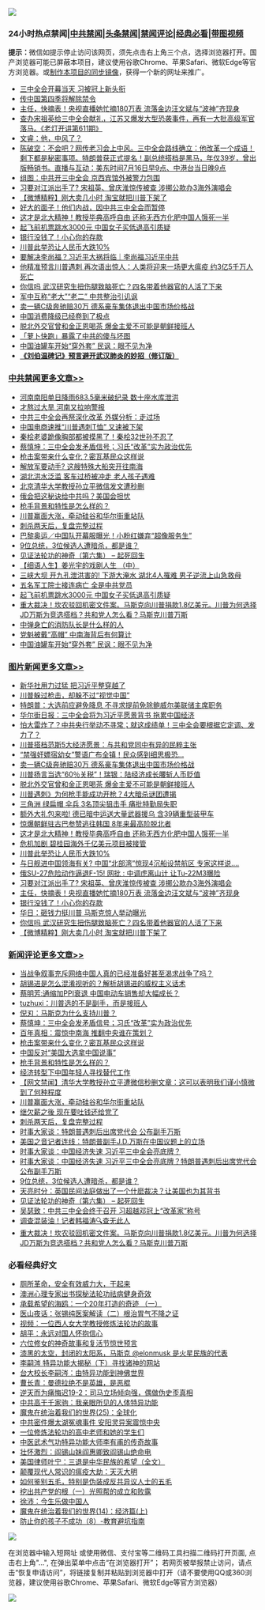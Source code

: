 ![](https://raw.githubusercontent.com/jsvpn/jsproxy/dev/64photo/fqnews-qr.jpg)

<div id="tt">
<h3>24小时热点禁闻|<a href="#%E4%B8%AD%E5%85%B1%E7%A6%81%E9%97%BB%E6%9B%B4%E5%A4%9A%E6%96%87%E7%AB%A0">中共禁闻</a>|<a href="#%E5%9B%BE%E7%89%87%E6%96%B0%E9%97%BB%E6%9B%B4%E5%A4%9A%E6%96%87%E7%AB%A0">头条禁闻</a>|<a href="#%E6%96%B0%E9%97%BB%E8%AF%84%E8%AE%BA%E6%9B%B4%E5%A4%9A%E6%96%87%E7%AB%A0">禁闻评论|<a href="#%E5%BF%85%E7%9C%8B%E7%BB%8F%E5%85%B8%E5%A5%BD%E6%96%87">经典必看</a>|<a href="https://2654106.xyz/3" target="_blank">带图视频</a></h3>
<div><b>提示：</b>微信如提示停止访问该网页，须先点击右上角三个点，选择浏览器打开。国产浏览器可能已屏蔽本项目，建议使用谷歌Chrome、苹果Safari、微软Edge等官方浏览器。或<a href="%E5%88%B6%E4%BD%9Cgit%E7%A6%81%E9%97%BB%E9%95%9C%E5%83%8F.md">制作本项目的同步镜像</a>，获得一个新的网址来推广。</div>
<ul>

<li><a href="/cnnews/20240716/2062813.md">三中全会开幕当天 习被冠上新头衔</a></li>
<li><a href="/cnnews/20240716/2062935.md">传中国第四季将解除禁令</a></li>
<li><a href="/topimagenews/20240716/2062838.md">主任，快摘表！央视直播她忙摘180万表 流落金边汪文斌与“波神”齐现身</a></li>
<li><a href="/sohnews/20240716/2062851.md">查办宋祖英给三中全会献礼，江苏又爆发大型恐袭事件，再有一大批高级军官落马。《老灯开讲第611期》</a></li>
<li><a href="/sohnews/20240716/2062882.md">文睿：他，中风了？</a></li>
<li><a href="/sohnews/20240716/2062919.md">陈破空：不会吧？网传老习会上中风。三中全会路线确立：他改革一个成语！剩下都是秘密事项。特朗普获正式提名！副总统搭档是黑马，年仅39岁，曾出版畅销书。直播与互动：美东时间7月16日早9点、中港台当日晚9点</a></li>
<li><a href="/cbnews/20240716/2062822.md">组图：中共开三中全会 京西宾馆外被警力包围</a></li>
<li><a href="/topimagenews/20240716/2062908.md">习要对江派出手了? 宋祖英、曾庆淮惊传被查 涉挪公款办3海外演唱会</a></li>
<li><a href="/topimagenews/20240716/2062767.md">【微博精粹】刚大卖几小时 淘宝就把川普下架了</a></li>
<li><a href="/cbnews/20240716/2062824.md">好大的面子！他们内战，因中共三中全会而暂停</a></li>
<li><a href="/topimagenews/20240716/2062913.md">这才是北大精神！教授毕典高呼自由 还称无西方化肥中国人饿死一半</a></li>
<li><a href="/cbnews/20240716/2062928.md">起飞前机票跳水3000元 中国女子买低退高引质疑</a></li>
<li><a href="/topimagenews/20240716/2062837.md">银行没钱了！小心你的存款</a></li>
<li><a href="/topimagenews/20240716/2062911.md">川普此举恐让人民币大跌10%</a></li>
<li><a href="/sohnews/20240717/2063069.md">要解决李尚福？习近平大祸将临｜李尚福习近平中共</a></li>
<li><a href="/baitai/20240717/2063117.md">他精准预言川普遇刺 再次语出惊人：人类将迎来一场更大瘟疫 约3亿5千万人死亡</a></li>
<li><a href="/topimagenews/20240716/2062768.md">你信吗 武汉研究生扭伤腿致脑死亡？四名带着他器官的人活了下来</a></li>
<li><a href="/cbnews/20240716/2062770.md">军中互称“老大”“老二” 中共整治引讥讽</a></li>
<li><a href="/topimagenews/20240716/2062993.md">卖一辆C级奔驰赔30万 德系豪车集体退出中国市场价格战</a></li>
<li><a href="/finance/20240716/2062861.md">中国消费降级已经卷到了极点</a></li>
<li><a href="/topimagenews/20240716/2062967.md">脱北外交官曾和金正恩喝茶 爆金主爱不可能是朝鲜接班人</a></li>
<li><a href="/ccpdope/20240717/2063080.md">「萝卜快跑」暴露了中共的傻与坏图</a></li>
<li><a href="/cbnews/20240716/2062914.md">中国油罐车开始“穿外套” 民讽：眼不见为净</a></li>
<li><b><a href="/comments/20200207/1272816.md" target="_blank">《刘伯温碑记》预言避开武汉肺炎的妙招（修订版）</a></b></li>
</ul>
</div>

<div class="catlist">
<h3><a href="/cbnews/" target="_blank">中共禁闻</a><span><a href="/cbnews/" target="_blank" rel="nofollow">更多文章>></a></span></h3>
<ul>
<li><a href="/cbnews/20240717/2063206.md" target="_blank">河南南阳单日降雨683.5毫米破纪录 数十座水库泄洪</a></li>
<li><a href="/cbnews/20240717/2063205.md" target="_blank">才熬过大旱 河南又拉响警报</a></li>
<li><a href="/cbnews/20240717/2063189.md" target="_blank">中共三中全会再祭深化改革 外媒分析：走过场</a></li>
<li><a href="/cbnews/20240717/2063188.md" target="_blank">中国电商速推“川普遇刺T恤” 又速被下架</a></li>
<li><a href="/cbnews/20240717/2063170.md" target="_blank">秦桧老婆跪像胸部都被摸黑了！秦桧32世孙不忍了</a></li>
<li><a href="/comments/20240717/2063159.md" target="_blank">蔡慎坤：三中全会发矛盾信号；习氏“改革”实为政治优先</a></li>
<li><a href="/comments/20240717/2063150.md" target="_blank">枪击案带来什么变化？密瓦基民众这样说</a></li>
<li><a href="/cbnews/20240717/2063149.md" target="_blank">解放军要动手? 这艘特殊大船突开往南海</a></li>
<li><a href="/cbnews/20240717/2063148.md" target="_blank">湖北洪水泛滥 客车过桥被冲走 老人孩子遇难</a></li>
<li><a href="/cbnews/20240717/2063147.md" target="_blank">北京清华大学教授孙立平微信发文遭秒删</a></li>
<li><a href="/cbnews/20240717/2063129.md" target="_blank">俄会把这秘诀给中共吗？美国会担忧</a></li>
<li><a href="/comments/20240717/2063088.md" target="_blank">枪手背景和特性是怎么样的？</a></li>
<li><a href="/comments/20240717/2063063.md" target="_blank">川普赢面大涨，牵动硅谷和华尔街重站队</a></li>
<li><a href="/comments/20240716/2063030.md" target="_blank">刺杀两天后，复盘完整过程</a></li>
<li><a href="/cbnews/20240716/2063025.md" target="_blank">巴黎奥运／中国队开幕服曝光！小粉红嫌弃“超像服务生”</a></li>
<li><a href="/comments/20240716/2063004.md" target="_blank">9位总统，3位候选人遭暗杀，都是谁？</a></li>
<li><a href="/comments/20240716/1772253.md" target="_blank">见证法轮功的神奇（第六集） &#8211; 起死回生</a></li>
<li><a href="/cbnews/20240716/1772254.md" target="_blank">【细语人生】姜光宇的戏剧人生 （中）</a></li>
<li><a href="/cbnews/20240716/2062931.md" target="_blank">三峡大坝 开九孔泄洪害的! 下游大淹水 湖北4人罹难 男子逆流上山急救母</a></li>
<li><a href="/cbnews/20240716/2062930.md" target="_blank">五名军工院士接连病亡 全是中共党员</a></li>
<li><a href="/cbnews/20240716/2062928.md" target="_blank">起飞前机票跳水3000元 中国女子买低退高引质疑</a></li>
<li><a href="/comments/20240716/2062920.md" target="_blank">重大裁决！坎农驳回机密文件案。马斯克向川普捐款1.8亿美元。川普为何选择JD万斯为竞选搭档？共和党人怎么看？马斯克川普万斯</a></li>
<li><a href="/comments/20240716/2062918.md" target="_blank">中弹身亡的消防队长是什么样的人</a></li>
<li><a href="/cbnews/20240716/2062915.md" target="_blank">党魁被戴“高帽” 中南海背后有何算计</a></li>
<li><a href="/cbnews/20240716/2062914.md" target="_blank">中国油罐车开始“穿外套” 民讽：眼不见为净</a></li>

</ul>
</div>
<div class="catlist">
<h3><a href="/topimagenews/" target="_blank">图片新闻</a><span><a href="/topimagenews/" target="_blank" rel="nofollow">更多文章>></a></span></h3>
<ul>
<li><a href="/topimagenews/20240717/2063186.md" target="_blank">新华社用力过猛 把习近平整穿越了</a></li>
<li><a href="/topimagenews/20240717/2063169.md" target="_blank">川普躲过枪击，却躲不过“视觉中国”</a></li>
<li><a href="/topimagenews/20240717/2063146.md" target="_blank">特朗普：大选前应避免降息 不寻求提前免除鲍威尔美联储主席职务</a></li>
<li><a href="/topimagenews/20240717/2063145.md" target="_blank">华尔街日报：三中全会将为习近平愿景背书 拖累中国经济</a></li>
<li><a href="/topimagenews/20240717/2063127.md" target="_blank">怕大雷炸了？中共央行举动不寻常；就这成绩单！三中全会要根据它定调、发力了？</a></li>
<li><a href="/topimagenews/20240717/2063057.md" target="_blank">川普搭档范斯5大经济愿景：与共和党同中有异的民粹主张</a></li>
<li><a href="/topimagenews/20240716/2063024.md" target="_blank">“禁强奸嫖宿幼女”警语广布全镇！民众感到细思极恐…</a></li>
<li><a href="/topimagenews/20240716/2062993.md" target="_blank">卖一辆C级奔驰赔30万 德系豪车集体退出中国市场价格战</a></li>
<li><a href="/topimagenews/20240716/2062992.md" target="_blank">川普扬言当选“60％关税”！瑞银：陆经济成长腰斩人币贬值</a></li>
<li><a href="/topimagenews/20240716/2062967.md" target="_blank">脱北外交官曾和金正恩喝茶 爆金主爱不可能是朝鲜接班人</a></li>
<li><a href="/topimagenews/20240716/2062966.md" target="_blank">川普遇刺》为何枪手能成功开枪？4大暗杀谜团遭揭</a></li>
<li><a href="/topimagenews/20240716/2062965.md" target="_blank">三角洲 绿扁帽 伞兵 3名顶尖狙击手 痛批特勤局失职</a></li>
<li><a href="/topimagenews/20240716/2062951.md" target="_blank">额外大礼包来啦! 德已暗中运送大量武器援乌 含39辆重型装甲车</a></li>
<li><a href="/topimagenews/20240716/2062927.md" target="_blank">惊爆朝鲜驻古巴参赞逃往韩国 8年来最高阶脱北者</a></li>
<li><a href="/topimagenews/20240716/2062913.md" target="_blank">这才是北大精神！教授毕典高呼自由 还称无西方化肥中国人饿死一半</a></li>
<li><a href="/topimagenews/20240716/2062912.md" target="_blank">危机加剧 碧桂园海外千亿美元项目被接管</a></li>
<li><a href="/topimagenews/20240716/2062911.md" target="_blank">川普此举恐让人民币大跌10%</a></li>
<li><a href="/topimagenews/20240716/2062910.md" target="_blank">与日舰进中国领海有关? 中国“北部湾”惊现4沉船设禁航区 专家这样说&#8230;.</a></li>
<li><a href="/topimagenews/20240716/2062909.md" target="_blank">俄SU-27危险动作逼退F-15! 网批 : 中调虎离山计 让Tu-22M3曝险</a></li>
<li><a href="/topimagenews/20240716/2062908.md" target="_blank">习要对江派出手了? 宋祖英、曾庆淮惊传被查 涉挪公款办3海外演唱会</a></li>
<li><a href="/topimagenews/20240716/2062838.md" target="_blank">主任，快摘表！央视直播她忙摘180万表 流落金边汪文斌与“波神”齐现身</a></li>
<li><a href="/topimagenews/20240716/2062837.md" target="_blank">银行没钱了！小心你的存款</a></li>
<li><a href="/topimagenews/20240716/2062779.md" target="_blank">华日：砸钱力挺川普 马斯克惊人举动曝光</a></li>
<li><a href="/topimagenews/20240716/2062768.md" target="_blank">你信吗 武汉研究生扭伤腿致脑死亡？四名带着他器官的人活了下来</a></li>
<li><a href="/topimagenews/20240716/2062767.md" target="_blank">【微博精粹】刚大卖几小时 淘宝就把川普下架了</a></li>

</ul>
</div>
<div class="catlist">
<h3><a href="/comments/" target="_blank">新闻评论</a><span><a href="/comments/" target="_blank" rel="nofollow">更多文章>></a></span></h3>
<ul>
<li><a href="/comments/20240717/2063211.md" target="_blank">当战争叙事充斥网络中国人真的已经准备好甚至渴求战争了吗？</a></li>
<li><a href="/comments/20240717/2063210.md" target="_blank">胡锡进是怎么混淆视听的？解析胡锡进的威权主义话术</a></li>
<li><a href="/comments/20240717/2063209.md" target="_blank">蔡明芳:通缩加PPI衰退 中国电动车销售却大幅成长？</a></li>
<li><a href="/comments/20240717/2063174.md" target="_blank">tuzhuxi：川普选的不是副手，而是接班人</a></li>
<li><a href="/comments/20240717/2063173.md" target="_blank">倪刃：马斯克为什么支持川普？</a></li>
<li><a href="/comments/20240717/2063159.md" target="_blank">蔡慎坤：三中全会发矛盾信号；习氏“改革”实为政治优先</a></li>
<li><a href="/comments/20240717/2063152.md" target="_blank">百年真相：震惊中南海 推翻中央谁在策划？</a></li>
<li><a href="/comments/20240717/2063150.md" target="_blank">枪击案带来什么变化？密瓦基民众这样说</a></li>
<li><a href="/comments/20240717/2063142.md" target="_blank">中国反对“美国大选拿中国说事”</a></li>
<li><a href="/comments/20240717/2063088.md" target="_blank">枪手背景和特性是怎么样的？</a></li>
<li><a href="/comments/20240717/2063087.md" target="_blank">经济转型下中国年轻人寻找替代工作</a></li>
<li><a href="/comments/20240717/2063081.md" target="_blank">【网文禁闻】清华大学教授孙立平遭微信秒删文章：这可以表明我们谨小慎微到了何种程度</a></li>
<li><a href="/comments/20240717/2063063.md" target="_blank">川普赢面大涨，牵动硅谷和华尔街重站队</a></li>
<li><a href="/comments/20240717/2063038.md" target="_blank">继欠薪之後 现在要吐钱还给党了</a></li>
<li><a href="/comments/20240716/2063030.md" target="_blank">刺杀两天后，复盘完整过程</a></li>
<li><a href="/comments/20240716/2063012.md" target="_blank">时事大家谈：特朗普遇刺后出席党代会 公布副手万斯</a></li>
<li><a href="/comments/20240716/2063011.md" target="_blank">美国之音记者连线：特朗普副手J.D.万斯在中国议题上的立场</a></li>
<li><a href="/comments/20240716/2063010.md" target="_blank">时事大家谈：中国经济失速 习近平三中全会亮底牌？</a></li>
<li><a href="/comments/20240716/2063009.md" target="_blank">时事大家谈：中国经济失速 习近平三中全会亮底牌？特朗普遇刺后出席党代会 公布副手万斯</a></li>
<li><a href="/comments/20240716/2063004.md" target="_blank">9位总统，3位候选人遭暗杀，都是谁？</a></li>
<li><a href="/comments/20240716/2062991.md" target="_blank">天亮时分：英国民间法庭做出了一个什麽裁决？让美国也为其背书</a></li>
<li><a href="/comments/20240716/1772253.md" target="_blank">见证法轮功的神奇（第六集） &#8211; 起死回生</a></li>
<li><a href="/comments/20240716/2062933.md" target="_blank">吴瑟致：中共三中全会终于召开 习超越邓冠上“改革家”称号</a></li>
<li><a href="/comments/20240716/2062925.md" target="_blank">调查混装油！记者韩福涛🔍查无此人</a></li>
<li><a href="/comments/20240716/2062920.md" target="_blank">重大裁决！坎农驳回机密文件案。马斯克向川普捐款1.8亿美元。川普为何选择JD万斯为竞选搭档？共和党人怎么看？马斯克川普万斯</a></li>

</ul>
</div>

<div class="catlist">
<h3>必看经典好文</h3>
<ul>
<li><a href="/comments/20220605/1742040.md" target="_blank">厕所革命，安全有效威力大，干起来</a></li>
<li><a href="/comments/20230226/1853388.md" target="_blank">澳洲心理专家出书探秘法轮功祛病健身奇效</a></li>
<li><a href="/comments/20231130/1967587.md" target="_blank">承载希望的海鸥：一个20年打造的奇迹 （一）</a></li>
<li><a href="/comments/20231220/1976683.md" target="_blank">医山夜话：张锡纯医案解读（二）根治胃气不降之证</a></li>
<li><a href="/comments/20220529/1739017.md" target="_blank">视频：一位西人女大学教授修炼法轮功的故事</a></li>
<li><a href="/comments/20180624/961987.md" target="_blank">胡平：永远对国人怀抱信心</a></li>
<li><a href="/tculture/20130420/118886.md" target="_blank">六位修女的神奇故事和复活节惊世预言</a></li>
<li><a href="/cbnews/20211017/1639766.md" target="_blank">漆黑的太空，封闭的太阳系，马斯克 @elonmusk 是火星民族的代表</a></li>
<li><a href="/tculture/xiulian/20160303/508938.md" target="_blank">李嗣涔 特异功能大揭秘（下）寻找诸神的网站</a></li>
<li><a href="/aomi/life/20141109/310549.md" target="_blank">台大校长李嗣涔：由特异功能到神佛世界</a></li>
<li><a href="/comments/20220727/1763613.md" target="_blank">曹长青：曼德拉绝不是英雄，是恶棍</a></li>
<li><a href="/tculture/20190304/1091074.md" target="_blank">逆天而为痛悔迟19-2：司马立场倾向强，偶做伪史歪真相</a></li>
<li><a href="/cnnews/20221111/1809674.md" target="_blank">中共高干千家驹：我亲眼所见的人体特异功能</a></li>
<li><a href="/comments/20181017/1014654.md" target="_blank">魔鬼在统治着我们的世界(25)：全球化</a></li>
<li><a href="/ccpdope/20220806/1768044.md" target="_blank">中共密件爆太湖冤魂事件 安阳灵异案震惊中央</a></li>
<li><a href="/cbnews/20200702/1354550.md" target="_blank">一位修炼法轮功的高中老师和她的学生们</a></li>
<li><a href="/comments/20210810/1603664.md" target="_blank">中医武术气功特异功能大师李有甫的传奇故事</a></li>
<li><a href="/cbnews/20200727/1366904.md" target="_blank">壮怀激烈：阎锡山妹阎惠卿致阎锡山绝命电</a></li>
<li><a href="/comments/20220928/1790417.md" target="_blank">美国律师叶宁：三退是中华民族的希望（全文）</a></li>
<li><a href="/comments/20200619/783185.md" target="_blank">颠覆现代人常识的瘟疫大劫：天灭大明</a></li>
<li><a href="/comments/20221120/1813928.md" target="_blank">如何鉴别五毛，特别是伪装成反共异议人士的五毛</a></li>
<li><a href="/comments/20200629/1352460.md" target="_blank">挖出共产党的根（一）光照帮的成立和败露</a></li>
<li><a href="/renquan/minyun/20200819/1391988.md" target="_blank">徐沛：今生乐做中国人</a></li>
<li><a href="/topimagenews/20180605/953415.md" target="_blank">魔鬼在统治着我们的世界(14)：经济篇(上)</a></li>
<li><a href="/comments/20230923/1937654.md" target="_blank">防止你的孩子不成功（8）-教育避坑指南</a></li>

</ul>
</div>

![](https://raw.githubusercontent.com/jsvpn/jsproxy/dev/64photo/fqnews-qr.jpg)

在浏览器中输入短网址 或使用微信、支付宝等二维码工具扫描二维码打开页面, 点击右上角"...", 在弹出菜单中点击“在浏览器打开”； 若网页被举报禁止访问，请点击“恢复申请访问”，将链接复制并粘贴到浏览器中打开（请不要使用QQ或360浏览器，建议使用谷歌Chrome、苹果Safari、微软Edge等官方浏览器）

![](https://raw.githubusercontent.com/jsvpn/jsproxy/dev/64photo/wx.jpg)